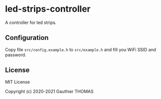 # led-strips-controller

A controller for led strips.

## Configuration

Copy file `src/config.example.h` to `src/example.h` and fill you WiFi SSID and password.

## License

MIT License

Copyright (c) 2020-2021 Gauthier THOMAS